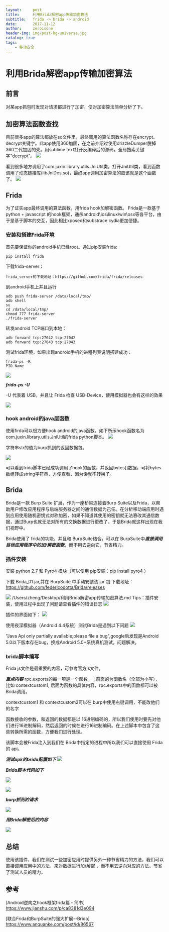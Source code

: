 ```yaml
---
layout:     post
title:      利用Brida解密app传输加密算法
subtitle:   frida -> brida -> android
date:       2017-11-12
author:     zeroisone
header-img: img/post-bg-universe.jpg
catalog: true
tags:
    - 移动安全
---
```


# 利用Brida解密app传输加密算法

## 前言
  对某app抓包时发现对请求都进行了加密，便对加密算法简单分析了下。

## 加密算法函数查找
  目前很多app的算法都放在so文件里，最终调用的算法函数名称存在encrypt、decrypt关键字。此app使用360加固，在之前介绍过使用drizzleDumper脱掉360二代加固的壳。用sublime text打开反编译后的源码，全局搜索关键字"decrypt"。
![](https://ws4.sinaimg.cn/large/006tKfTcgy1fqmw1wv53nj31c10u0tn2.jpg)

看到很多地方调用了com.juxin.library.utils.JniUtil类，打开JniUtil类，看到函数调用了动态链接库(libJniDes.so)，最终app调用加密算法的应该就是这个函数了。
![](https://ws3.sinaimg.cn/large/006tKfTcgy1fqmw27mx5nj31c10jrdo5.jpg)


## Frida 
为了证实app最终调用的算法函数，用frida hook加解密函数。
Frida是一款基于python + javascript 的hook框架，通杀android\ios\linux\win\osx等各平台，由于是基于脚本的交互，因此相比xposed和substrace cydia更加便捷。

### 安装和搭建Frida环境
首先要保证你的android手机已经root。通过pip安装frida:

```
pip install frida
```


下载frida-server：

```
frida_server的下载地址：https://github.com/frida/frida/releases
```

到android手机上并且运行

```
adb push frida-server /data/local/tmp/
adb shell
su
cd /data/local/tmp/
chmod 777 frida-server
./frida-server
```

转发android TCP端口到本地：

```
adb forward tcp:27042 tcp:27042
adb forward tcp:27043 tcp:27043
```

测试frida环境，如果出现android手机的进程列表说明搭建成功：

```
frida-ps -R
PID Name
```

![](https://ws2.sinaimg.cn/large/006tKfTcgy1fqmwunxb99j30ri0gu44i.jpg)

***frida-ps -U***

-U 代表着 USB，并且让 Frida 检查 USB-Device，使用模拟器也会有这样的效果

![](https://ws3.sinaimg.cn/large/006tKfTcgy1fqmwuycar6j30qq0hq0zb.jpg)


### hook android的java层函数
使用firda可以很方便hook android的java函数，如下所示hook函数名为com.juxin.library.utils.JniUtil的frida python脚本。
![](https://ws3.sinaimg.cn/large/006tKfTcgy1fqmx2wn7h4j31c10mxahx.jpg)

字符串str的值为burp抓到的返回数据包。

![](https://ws3.sinaimg.cn/large/006tKfTcgy1fqmx39ejwwj31c10tudlq.jpg)

可以看到frida脚本已经成功调用了hook的函数，并返回bytes[]数据，可将bytes数组转成string字符串，方便查看，因为懒就不转换了。

## Brida
  Brida是一款 Burp Suite 扩展，作为一座桥梁连接着Burp Suite以及Frida，以帮助用户修改应用程序与后端服务器之间的通信数据为己任。在分析移动端应用时遇到应用使用随机密钥式对称加密，如果不知道其使用的密钥就无法篡改其通信数据，通过Burp也就无法对所有的交换数据进行更改了，于是Brida就这样出现在我们视野中。
  
  Brida使用了 frida的功能，并且和 BurpSuite结合，可以在 BurpSuite中***直接调用目标应用程序中的加/解密函数***，而不用去逆向它，节省精力。

### 插件安装
安装 python 2.7 和 Pyro4 模块（可以使用 pip安装：pip install pyro4 ）

下载 Brida_01.jar,并在 BurpSuite 中手动安装该 jar 包
下载地址：https://github.com/federicodotta/Brida/releases

![](https://ws2.sinaimg.cn/large/006tKfTcgy1fqn01e8exnj31c10j9nhr.jpg)
/Users/zheng/Desktop/利用Brida解密app传输加密算法.md
Tips：插件安装，使用过程中出现了问题请查看插件的错误日志
![](https://ws1.sinaimg.cn/large/006tKfTcgy1fqn02cid75j31c10uxx3z.jpg)

插件的界面如下：
![](https://ws2.sinaimg.cn/large/006tKfTcgy1fqn18wl30ij31c10qr4fm.jpg)


使用夜深模拟器（Android 4.4系统）测试Brida是遇到以下问题
![](https://ws1.sinaimg.cn/large/006tKfTcgy1fqn1deaxhyj31c30l57wh.jpg)

"Java Api only partially available;please file a bug",google后发现是Android 5.0以下版本存在bug，换成Android 5.0+系统真机测试，问题解决。


### brida脚本编写

Frida js文件是最重要的内容，可参考官方js文件。

***重点内容***
rpc.exports的每一项是一个函数， : 前面的为函数名（全部为小写），比如 contextcustom1, 后面为函数的具体内容，rpc.exports中的函数都可以被 Brida调用。

contextcustom1 和 contextcustom2可以在 burp中使用右键调用，不能改他们的名字

函数接收的参数，和返回的数据都是以 16进制编码的，所以我们使用时要先对他们进行16进制解码，然后返回的时候在进行16进制编码。在上述脚本中包含了这些转换所需的函数，方便我们进行处理。

该脚本会被Frida注入到我们在 Brida中指定的进程中所以我们可以直接使用 Frida的 api。


***测试apk的brida配置如下***
![](https://ws4.sinaimg.cn/large/006tKfTcgy1fqmx8bx9skj31c10lpgqk.jpg)

***Brida脚本代码如下***

![](https://ws4.sinaimg.cn/large/006tKfTcgy1fqmx6ij0ugj31c111oqlp.jpg)

![](https://ws2.sinaimg.cn/large/006tKfTcgy1fqmx6r9v62j31c114ktqq.jpg)

***burp抓到的请求***

![](https://ws3.sinaimg.cn/large/006tKfTcgy1fqmx6yl28sj31c108qq89.jpg)

***用Brida解密后的内容***

![](https://ws2.sinaimg.cn/large/006tKfTcgy1fqmx7nzr36j31c10tsk3l.jpg)


## 总结
  使用该插件，我们在测试一些加密应用时提供另外一种节省精力的方法，我们可以直接调用应用中的方法，来对数据进行加/解密 ，而不用去逆向对应的方法。节省了测试人员的精力。



## 参考
[Android逆向之hook框架frida篇 - 简书]
https://www.jianshu.com/p/ca8381d3e094

[联合Frida和BurpSuite的强大扩展--Brida]
https://www.anquanke.com/post/id/86567



